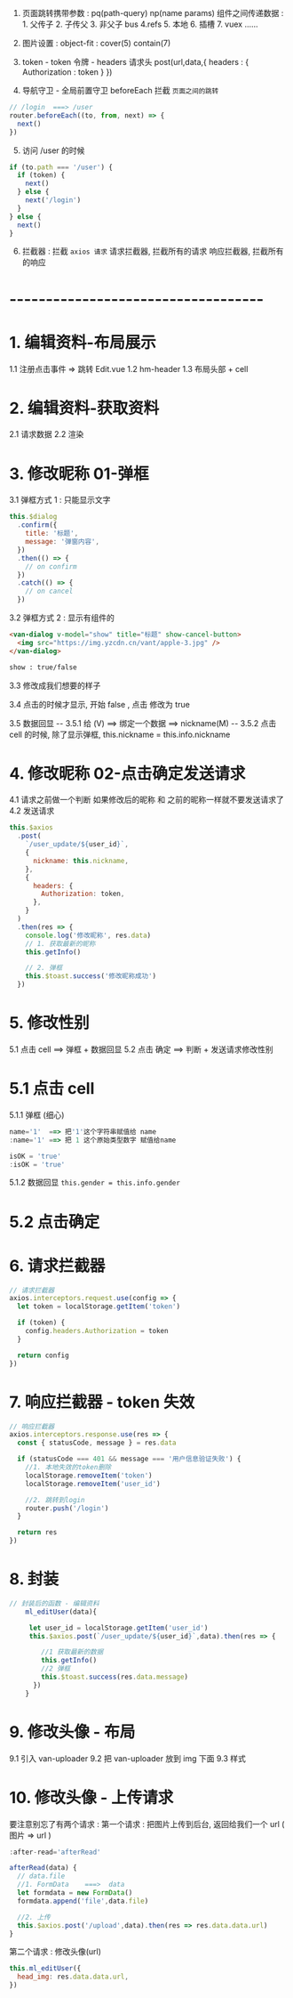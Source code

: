 1.  页面跳转携带参数 : pq(path-query) np(name params)
    组件之间传递数据 : 1. 父传子 2. 子传父 3. 非父子 bus 4.refs 5. 本地 6. 插槽 7. vuex ......
2.  图片设置 :
    object-fit : cover(5) contain(7)
3.  token - token 令牌 - headers 请求头
    post(url,data,{
    headers : {
    Authorization : token
    }
    })

4.  导航守卫 - 全局前置守卫 beforeEach 拦截 `页面之间的跳转`

```js
// /login  ===> /user
router.beforeEach((to, from, next) => {
  next()
})
```

5. 访问 /user 的时候

```js
if (to.path === '/user') {
  if (token) {
    next()
  } else {
    next('/login')
  }
} else {
  next()
}
```

6. 拦截器 : 拦截 `axios 请求`
   请求拦截器, 拦截所有的请求
   响应拦截器, 拦截所有的响应

# -----------------------------------

# 1. 编辑资料-布局展示

1.1 注册点击事件 => 跳转 Edit.vue
1.2 hm-header
1.3 布局头部 + cell

# 2. 编辑资料-获取资料

2.1 请求数据
2.2 渲染

# 3. 修改昵称 01-弹框

3.1 弹框方式 1 : 只能显示文字

```js
this.$dialog
  .confirm({
    title: '标题',
    message: '弹窗内容',
  })
  .then(() => {
    // on confirm
  })
  .catch(() => {
    // on cancel
  })
```

3.2 弹框方式 2 : 显示有组件的

```html
<van-dialog v-model="show" title="标题" show-cancel-button>
  <img src="https://img.yzcdn.cn/vant/apple-3.jpg" />
</van-dialog>

show : true/false
```

3.3 修改成我们想要的样子

3.4 点击的时候才显示, 开始 false , 点击 修改为 true

3.5 数据回显
-- 3.5.1 给 <van-field> (V) ==> 绑定一个数据 ==> nickname(M)
-- 3.5.2 点击 cell 的时候, 除了显示弹框, this.nickname = this.info.nickname

# 4. 修改昵称 02-点击确定发送请求

4.1 请求之前做一个判断 如果修改后的昵称 和 之前的昵称一样就不要发送请求了
4.2 发送请求

```js
this.$axios
  .post(
    `/user_update/${user_id}`,
    {
      nickname: this.nickname,
    },
    {
      headers: {
        Authorization: token,
      },
    }
  )
  .then(res => {
    console.log('修改昵称', res.data)
    // 1. 获取最新的昵称
    this.getInfo()

    // 2. 弹框
    this.$toast.success('修改昵称成功')
  })
```

# 5. 修改性别

5.1 点击 cell ==> 弹框 + 数据回显
5.2 点击 确定 ==> 判断 + 发送请求修改性别

# 5.1 点击 cell

5.1.1 弹框 (细心)

```js
name='1'  ==> 把'1'这个字符串赋值给 name
:name='1' ==> 把 1 这个原始类型数字 赋值给name

isOK = 'true'
:isOK = 'true'
```

5.1.2 数据回显 `this.gender = this.info.gender`

# 5.2 点击确定

# 6. 请求拦截器

```js
// 请求拦截器
axios.interceptors.request.use(config => {
  let token = localStorage.getItem('token')

  if (token) {
    config.headers.Authorization = token
  }

  return config
})
```

# 7. 响应拦截器 - token 失效

```js
// 响应拦截器
axios.interceptors.response.use(res => {
  const { statusCode, message } = res.data

  if (statusCode === 401 && message === '用户信息验证失败') {
    //1. 本地失效的token删除
    localStorage.removeItem('token')
    localStorage.removeItem('user_id')

    //2. 跳转到login
    router.push('/login')
  }

  return res
})
```

# 8. 封装

```js
// 封装后的函数 - 编辑资料
    ml_editUser(data){

     let user_id = localStorage.getItem('user_id')
     this.$axios.post(`/user_update/${user_id}`,data).then(res => {

        //1 获取最新的数据
        this.getInfo()
        //2 弹框
        this.$toast.success(res.data.message)
      })
    }
```

# 9. 修改头像 - 布局

9.1 引入 van-uploader
9.2 把 van-uploader 放到 img 下面
9.3 样式

# 10. 修改头像 - 上传请求

要注意别忘了有两个请求 :
第一个请求 : 把图片上传到后台, 返回给我们一个 url ( 图片 => url )

```js
:after-read='afterRead'

afterRead(data) {
  // data.file
  //1. FormData    ===>  data
  let formdata = new FormData()
  formdata.append('file',data.file)

  //2. 上传
  this.$axios.post('/upload',data).then(res => res.data.data.url)
}
```

第二个请求 : 修改头像(url)

```js
this.ml_editUser({
  head_img: res.data.data.url,
})
```
